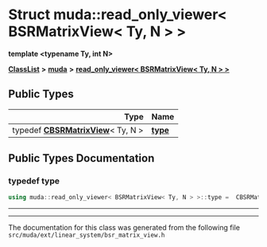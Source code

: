 

# Struct muda::read\_only\_viewer&lt; BSRMatrixView&lt; Ty, N &gt; &gt;

**template &lt;typename Ty, int N&gt;**



[**ClassList**](annotated.md) **>** [**muda**](namespacemuda.md) **>** [**read\_only\_viewer&lt; BSRMatrixView&lt; Ty, N &gt; &gt;**](structmuda_1_1read__only__viewer_3_01_b_s_r_matrix_view_3_01_ty_00_01_n_01_4_01_4.md)






















## Public Types

| Type | Name |
| ---: | :--- |
| typedef [**CBSRMatrixView**](classmuda_1_1_b_s_r_matrix_view_base.md)&lt; Ty, N &gt; | [**type**](#typedef-type)  <br> |
















































## Public Types Documentation




### typedef type 

```C++
using muda::read_only_viewer< BSRMatrixView< Ty, N > >::type =  CBSRMatrixView<Ty, N>;
```




<hr>

------------------------------
The documentation for this class was generated from the following file `src/muda/ext/linear_system/bsr_matrix_view.h`

